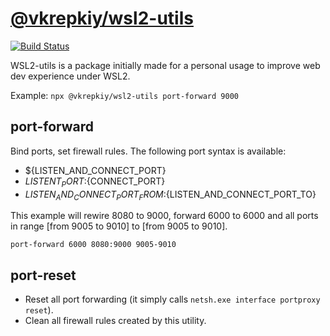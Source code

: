 # [@vkrepkiy/wsl2-utils](https://github.com/vkrepkiy/wsl2-utils)

[![Build Status](https://travis-ci.com/vkrepkiy/wsl2-utils.svg?branch=main)](https://travis-ci.com/vkrepkiy/wsl2-utils)

WSL2-utils is a package initially made for a personal usage to improve web dev experience under WSL2.

Example: `npx @vkrepkiy/wsl2-utils port-forward 9000`

## port-forward

Bind ports, set firewall rules. The following port syntax is available:

- ${LISTEN_AND_CONNECT_PORT}
- ${LISTENT_PORT}:${CONNECT_PORT}
- ${LISTEN_AND_CONNECT_PORT_FROM}:${LISTEN_AND_CONNECT_PORT_TO}

This example will rewire 8080 to 9000, forward 6000 to 6000 and all ports in range [from 9005 to 9010] to [from 9005 to 9010].

`port-forward 6000 8080:9000 9005-9010`

## port-reset

- Reset all port forwarding (it simply calls `netsh.exe interface portproxy reset`).
- Clean all firewall rules created by this utility.
